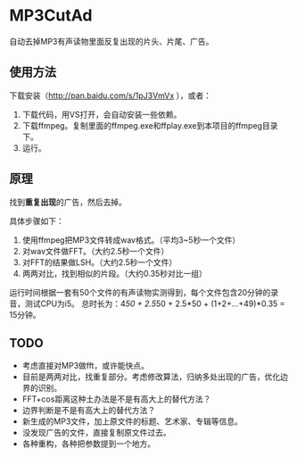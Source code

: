 # MP3CutAd
自动去掉MP3有声读物里面反复出现的片头、片尾、广告。

## 使用方法
下载安装（http://pan.baidu.com/s/1pJ3VmVx ），或者：

1. 下载代码，用VS打开，会自动安装一些依赖。
2. 下载ffmpeg。复制里面的ffmpeg.exe和ffplay.exe到本项目的ffmpeg目录下。
3. 运行。

## 原理
找到**重复出现**的广告，然后去掉。

具体步骤如下：

1. 使用ffmpeg把MP3文件转成wav格式。（平均3~5秒一个文件）
2. 对wav文件做FFT。（大约2.5秒一个文件）
3. 对FFT的结果做LSH。（大约2.5秒一个文件）
4. 两两对比，找到相似的片段。（大约0.35秒对比一组）

运行时间根据一套有50个文件的有声读物实测得到，每个文件包含20分钟的录音，测试CPU为i5。
总时长为：4*50 + 2.5*50 + 2.5*50 + (1+2+...+49)*0.35 = 15分钟。


## TODO
* 考虑直接对MP3做fft，或许能快点。
* 目前是两两对比，找重复部分。考虑修改算法，归纳多处出现的广告，优化边界的识别。
* FFT+cos距离这种土办法是不是有高大上的替代方法？
* 边界判断是不是有高大上的替代方法？
* 新生成的MP3文件，加上原文件的标题、艺术家、专辑等信息。
* 没发现广告的文件，直接复制原文件过去。
* 各种重构，各种把参数提到一个地方。
